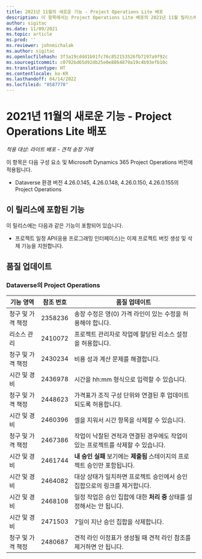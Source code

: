 ```yaml
---
title: 2021년 11월의 새로운 기능 - Project Operations Lite 배포
description: 이 항목에서는 Project Operations Lite 배포의 2021년 11월 릴리스에서 사용할 수 있는 품질 업데이트에 대한 정보를 제공합니다.
author: sigitac
ms.date: 11/09/2021
ms.topic: article
ms.prod: ''
ms.reviewer: johnmichalak
ms.author: sigitac
ms.openlocfilehash: 3f3a19cddd1b91fc76c852153526fb7197a9f92c
ms.sourcegitcommit: c0792bd65d92db25e0e8864879a19c4b93efb10c
ms.translationtype: HT
ms.contentlocale: ko-KR
ms.lasthandoff: 04/14/2022
ms.locfileid: "8587778"
---
```

# <a name="whats-new-november-2021---project-operations-lite-deployment"></a>2021년 11월의 새로운 기능 - Project Operations Lite 배포

_적용 대상: 라이트 배포 - 견적 송장 거래_

이 항목은 다음 구성 요소 및 Microsoft Dynamics 365 Project Operations 버전에 적용됩니다.

- Dataverse 환경 버전 4.26.0.145, 4.26.0.148, 4.26.0.150, 4.26.0.155의 Project Operations
  
## <a name="features-included-in-this-release"></a>이 릴리스에 포함된 기능

이 릴리스에는 다음과 같은 기능이 포함되어 있습니다.

- 프로젝트 일정 API(응용 프로그래밍 인터페이스)는 이제 프로젝트 버킷 생성 및 삭제 기능을 지원합니다.

## <a name="quality-updates"></a>품질 업데이트

### <a name="project-operations-in-dataverse"></a>Dataverse의 Project Operations

| 기능 영역 | 참조 번호 | 품질 업데이트 |
| --- | --- | --- |
| 청구 및 가격 책정 | 2358236 | 송장 수정은 영(0) 가격 라인이 있는 수정을 허용해야 합니다. |
| 리소스 관리 | 2410072 | 프로젝트 관리자로 작업에 할당된 리소스 설정을 허용합니다. |
| 청구 및 가격 책정 | 2430234 | 비용 성과 계산 문제를 해결합니다. |
| 시간 및 경비 | 2436978 | 시간을 hh:mm 형식으로 입력할 수 있습니다. |
| 청구 및 가격 책정 | 2448623 | 가격표가 조직 구성 단위와 연결된 후 업데이트되도록 허용합니다. |
| 시간 및 경비 | 2460396 | 셀을 지워서 시간 항목을 삭제할 수 있습니다. |
| 청구 및 가격 책정 | 2467386 | 작업이 낙찰된 견적과 연결된 경우에도 작업이 있는 프로젝트를 삭제할 수 있습니다. |
| 시간 및 경비 | 2461744 | **내 승인 실패** 보기에는 **제출됨** 스테이지의 프로젝트 승인만 포함됩니다. |
| 시간 및 경비 | 2464082 | 대상 상태가 일치하면 프로젝트 승인에서 승인 집합으로의 링크를 제거합니다. |
| 시간 및 경비 | 2468108 | 일정 작업은 승인 집합에 대한 **처리 중** 상태를 설정해서는 안 됩니다. |
| 시간 및 경비 | 2471503 | 7일이 지난 승인 집합을 삭제합니다. |
| 청구 및 가격 책정 | 2480687 | 견적 라인 이정표가 생성될 때 견적 라인 참조를 제거하면 안 됩니다. |
